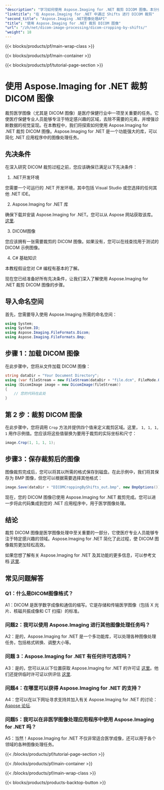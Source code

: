 ```yaml
---
"description": "学习如何使用 Aspose.Imaging for .NET 裁剪 DICOM 图像。本分步指南将帮助您增强医学图像处理能力。"
"linktitle": "在 Aspose.Imaging for .NET 中通过 Shifts 进行 DICOM 裁剪"
"second_title": "Aspose.Imaging .NET图像处理API"
"title": "使用 Aspose.Imaging for .NET 裁剪 DICOM 图像"
"url": "/zh/net/dicom-image-processing/dicom-cropping-by-shifts/"
"weight": 18
---
```


{{< blocks/products/pf/main-wrap-class >}}

{{< blocks/products/pf/main-container >}}

{{< blocks/products/pf/tutorial-page-section >}}

# 使用 Aspose.Imaging for .NET 裁剪 DICOM 图像

裁剪医学图像（尤其是 DICOM 图像）是医疗保健行业中一项至关重要的任务。它使医疗保健专业人员能够专注于特定感兴趣的区域，去除不需要的元素，并增强诊断数据的视觉呈现。在本教程中，我们将探索如何使用 Aspose.Imaging for .NET 裁剪 DICOM 图像。Aspose.Imaging for .NET 是一个功能强大的库，可以简化 .NET 应用程序中的图像处理任务。

## 先决条件

在深入研究 DICOM 裁剪过程之前，您应该确保已满足以下先决条件：

1. .NET开发环境

您需要一个可运行的 .NET 开发环境，其中包括 Visual Studio 或您选择的任何其他 .NET IDE。

2. Aspose.Imaging for .NET 库

确保下载并安装 Aspose.Imaging for .NET。您可以从 Aspose 网站获取该库。 [这里](https://releases。aspose.com/imaging/net/).

3. DICOM图像

您应该拥有一张需要裁剪的 DICOM 图像。如果没有，您可以在线查找用于测试的 DICOM 示例图像。

4. C# 基础知识

本教程假设您对 C# 编程有基本的了解。

现在您已经准备好所有先决条件，让我们深入了解使用 Aspose.Imaging for .NET 裁剪 DICOM 图像的步骤。

## 导入命名空间

首先，您需要导入使用 Aspose.Imaging 所需的命名空间：

```csharp
using System;
using System.IO;
using Aspose.Imaging.FileFormats.Dicom;
using Aspose.Imaging.FileFormats.Bmp;
```

## 步骤 1：加载 DICOM 图像

在此步骤中，您将从文件加载 DICOM 图像：

```csharp
string dataDir = "Your Document Directory";
using (var fileStream = new FileStream(dataDir + "file.dcm", FileMode.Open, FileAccess.Read))
using (DicomImage image = new DicomImage(fileStream))
{
    // 您的代码在此处
}
```

## 第 2 步：裁剪 DICOM 图像

在此步骤中，您将调用 `Crop` 方法并提供四个值来定义裁剪区域。这里， `1, 1, 1, 1` 用作示例值。您应该将这些值替换为要用于裁剪的实际坐标和尺寸：

```csharp
image.Crop(1, 1, 1, 1);
```

## 步骤3：保存裁剪后的图像

图像裁剪完成后，您可以将其以所需的格式保存到磁盘。在此示例中，我们将其保存为 BMP 图像，但您可以根据需要选择其他格式：

```csharp
image.Save(dataDir + "DICOMCroppingByShifts_out.bmp", new BmpOptions());
```

现在，您的 DICOM 图像已使用 Aspose.Imaging for .NET 裁剪完成。您可以进一步将此代码集成到您的 .NET 应用程序中，用于医学图像处理。

## 结论

裁剪 DICOM 图像是医学图像处理中至关重要的一部分，它使医疗专业人员能够专注于特定感兴趣的领域。Aspose.Imaging for .NET 简化了此过程，使 DICOM 图像裁剪更加轻松高效。

如果您想了解有关 Aspose.Imaging for .NET 及其功能的更多信息，可以参考文档 [这里](https://reference。aspose.com/imaging/net/). 

## 常见问题解答

### Q1：什么是DICOM图像格式？

A1：DICOM 是医学数字成像和通信的缩写。它是存储和传输医学图像（包括 X 光片、核磁共振成像和 CT 扫描）的标准。

### 问题2：我可以使用 Aspose.Imaging 进行其他图像处理任务吗？

A2：是的，Aspose.Imaging for .NET 是一个多功能库，可以处理各种图像处理任务，包括格式转换、调整大小等。

### 问题 3：Aspose.Imaging for .NET 有任何许可选项吗？

A3：是的，您可以从以下位置获取 Aspose.Imaging for .NET 的许可证 [这里](https://purchase.aspose.com/buy)。他们还提供临时许可证以供评估 [这里](https://purchase。aspose.com/temporary-license/).

### 问题4：在哪里可以获得 Aspose.Imaging for .NET 的支持？

A4：您可以在以下网址寻求支持并加入有关 Aspose.Imaging for .NET 的讨论： [Aspose 论坛](https://forum。aspose.com/).

### 问题5：我可以在非医学图像处理应用程序中使用 Aspose.Imaging for .NET 吗？

A5：当然！Aspose.Imaging for .NET 不仅非常适合医学成像，还可以用于各个领域的各种图像处理任务。

{{< /blocks/products/pf/tutorial-page-section >}}

{{< /blocks/products/pf/main-container >}}

{{< /blocks/products/pf/main-wrap-class >}}

{{< blocks/products/products-backtop-button >}}